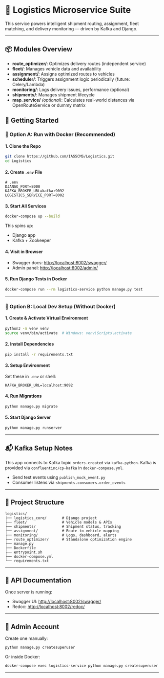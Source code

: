# 🚚 Logistics Microservice Suite

This service powers intelligent shipment routing, assignment, fleet matching, and delivery monitoring — driven by Kafka and Django.

---

## 📦 Modules Overview

- **route_optimizer/**: Optimizes delivery routes (independent service)
- **fleet/**: Manages vehicle data and availability
- **assignment/**: Assigns optimized routes to vehicles
- **scheduler/**: Triggers assignment logic periodically (future: Celery/Lambda)
- **monitoring/**: Logs delivery issues, performance (optional)
- **shipments/**: Manages shipment lifecycle
- **map_service/** *(optional)*: Calculates real-world distances via OpenRouteService or dummy matrix

## 🚀 Getting Started

### 🐳 Option A: Run with Docker (Recommended)

#### 1. Clone the Repo

```bash
git clone https://github.com/IASSCMS/Logistics.git
cd Logistics
````

#### 2. Create `.env` File

```env
# .env
DJANGO_PORT=8000
KAFKA_BROKER_URL=kafka:9092
LOGISTICS_SERVICE_PORT=8002
```

#### 3. Start All Services

```bash
docker-compose up --build
```

This spins up:

* Django app
* Kafka + Zookeeper

#### 4. Visit in Browser

* Swagger docs: [http://localhost:8002/swagger/](http://localhost:8002/swagger/)
* Admin panel: [http://localhost:8002/admin/](http://localhost:8002/admin/)

#### 5. Run Django Tests in Docker

```bash
docker-compose run --rm logistics-service python manage.py test
```

---

### 🐍 Option B: Local Dev Setup (Without Docker)

#### 1. Create & Activate Virtual Environment

```bash
python3 -m venv venv
source venv/bin/activate  # Windows: venv\Scripts\activate
```

#### 2. Install Dependencies

```bash
pip install -r requirements.txt
```

#### 3. Setup Environment

Set these in `.env` or shell:

```env
KAFKA_BROKER_URL=localhost:9092
```

#### 4. Run Migrations

```bash
python manage.py migrate
```

#### 5. Start Django Server

```bash
python manage.py runserver
```

---

## 📬 Kafka Setup Notes

This app connects to Kafka topic `orders.created` via `kafka-python`.
Kafka is provided via `confluentinc/cp-kafka` in `docker-compose.yml`.

* Send test events using `publish_mock_event.py`
* Consumer listens via `shipments.consumers.order_events`

---

## 📂 Project Structure

```
logistics/
├── logistics_core/       # Django project
├── fleet/                # Vehicle models & APIs
├── shipments/            # Shipment status, tracking
├── assignment/           # Route-to-vehicle mapping
├── monitoring/           # Logs, dashboard, alerts
├── route_optimizer/      # Standalone optimization engine
├── manage.py
├── Dockerfile
├── entrypoint.sh
├── docker-compose.yml
└── requirements.txt
```

---

## 📄 API Documentation

Once server is running:

* Swagger UI: [http://localhost:8002/swagger/](http://localhost:8002/swagger/)
* Redoc: [http://localhost:8002/redoc/](http://localhost:8002/redoc/)

---

## 🔐 Admin Account

Create one manually:

```bash
python manage.py createsuperuser
```

Or inside Docker:

```bash
docker-compose exec logistics-service python manage.py createsuperuser
```

---
